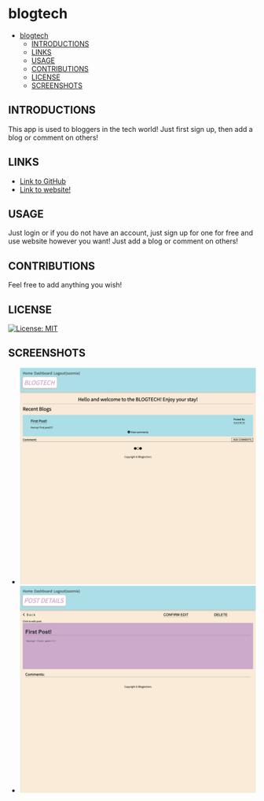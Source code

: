 # blogtech

- [blogtech](#blogtech)
  - [INTRODUCTIONS](#introductions)
  - [LINKS](#links)
  - [USAGE](#usage)
  - [CONTRIBUTIONS](#contributions)
  - [LICENSE](#license)
  - [SCREENSHOTS](#screenshots)

## INTRODUCTIONS

This app is used to bloggers in the tech world! Just first sign up, then add a blog or comment on others!

## LINKS
- [Link to GitHub](https://github.com/sksmejn/blogtech)
- [Link to website!](https://stormy-journey-32666.herokuapp.com/)
## USAGE

Just login or if you do not have an account, just sign up for one for free and use website however you want! Just add a blog or comment on others!

## CONTRIBUTIONS

Feel free to add anything you wish!

## LICENSE

[![License: MIT](https://img.shields.io/badge/License-MIT-yellow.svg)](https://opensource.org/licenses/MIT)

## SCREENSHOTS
- ![homepage](./homepage.png)
- ![dashboard](./dashboard.png)

